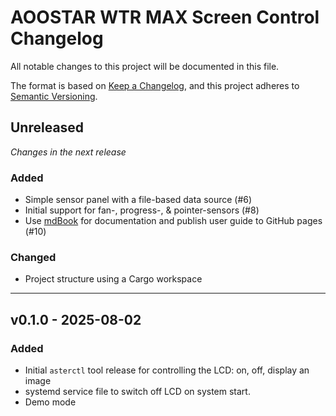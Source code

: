 # AOOSTAR WTR MAX Screen Control Changelog

All notable changes to this project will be documented in this file.

The format is based on [Keep a Changelog](https://keepachangelog.com/en/1.0.0/),
and this project adheres to [Semantic Versioning](https://semver.org/spec/v2.0.0.html).

## Unreleased

_Changes in the next release_

### Added
- Simple sensor panel with a file-based data source (#6) 
- Initial support for fan-, progress-, & pointer-sensors (#8)
- Use [mdBook](https://rust-lang.github.io/mdBook/) for documentation and publish user guide to GitHub pages (#10)

### Changed
- Project structure using a Cargo workspace

---

## v0.1.0 - 2025-08-02
### Added
- Initial `asterctl` tool release for controlling the LCD: on, off, display an image
- systemd service file to switch off LCD on system start.
- Demo mode
